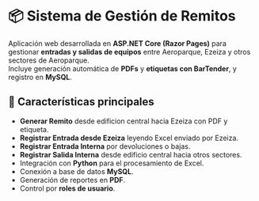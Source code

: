 # 📦 Sistema de Gestión de Remitos

Aplicación web desarrollada en **ASP.NET Core (Razor Pages)** para gestionar **entradas y salidas de equipos** entre Aeroparque, Ezeiza y otros sectores de Aeroparque.  
Incluye generación automática de **PDFs** y **etiquetas con BarTender**, y registro en **MySQL**.


## 🚀 Características principales
- **Generar Remito** desde edificion central hacia Ezeiza con PDF y etiqueta.
- **Registrar Entrada desde Ezeiza** leyendo Excel enviado por Ezeiza.
- **Registrar Entrada Interna** por devoluciones o bajas.
- **Registrar Salida Interna** desde edificio central hacia otros sectores.
- Integración con **Python** para el procesamiento de Excel.
- Conexión a base de datos **MySQL**.
- Generación de reportes en **PDF**.
- Control por **roles de usuario**.
